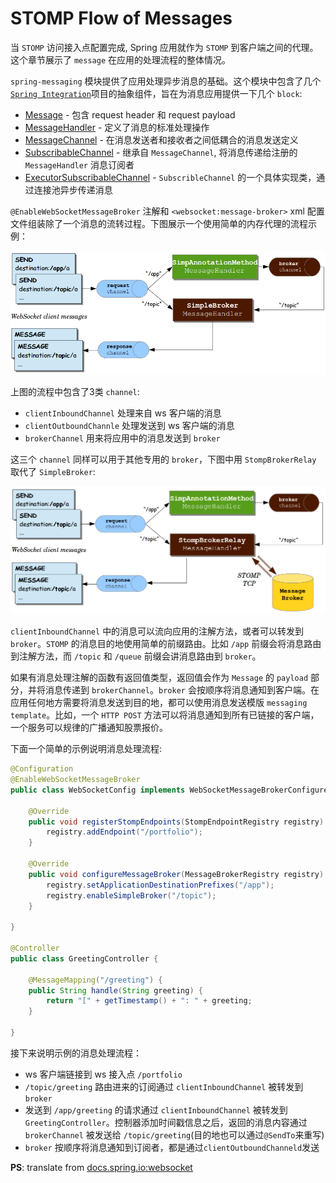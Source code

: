# STOMP Flow of Messages

当 `STOMP` 访问接入点配置完成, Spring 应用就作为 `STOMP` 到客户端之间的代理。这个章节展示了 `message` 在应用的处理流程的整体情况。

`spring-messaging` 模块提供了应用处理异步消息的基础。这个模块中包含了几个 [`Spring Integration`](https://spring.io/spring-integration)项目的抽象组件，旨在为消息应用提供一下几个 `block`:

- [Message](https://docs.spring.io/spring-framework/docs/5.0.0.BUILD-SNAPSHOT/javadoc-api/org/springframework/messaging/Message.html) - 包含 request header 和 request payload
- [MessageHandler](https://docs.spring.io/spring-framework/docs/5.0.0.BUILD-SNAPSHOT/javadoc-api/org/springframework/messaging/MessageHandler.html) - 定义了消息的标准处理操作
- [MessageChannel](https://docs.spring.io/spring-framework/docs/5.0.0.BUILD-SNAPSHOT/javadoc-api/org/springframework/messaging/MessageChannel.html) - 在消息发送者和接收者之间低耦合的消息发送定义
- [SubscribableChannel](https://docs.spring.io/spring-framework/docs/5.0.0.BUILD-SNAPSHOT/javadoc-api/org/springframework/messaging/SubscribableChannel.html) - 继承自 `MessageChannel`, 将消息传递给注册的 `MessageHandler` 消息订阅者
- [ExecutorSubscribableChannel](https://docs.spring.io/spring-framework/docs/5.0.0.BUILD-SNAPSHOT/javadoc-api/org/springframework/messaging/support/ExecutorSubscribableChannel.html) - `SubscribleChannel` 的一个具体实现类，通过连接池异步传递消息

`@EnableWebSocketMessageBroker` 注解和 `<websocket:message-broker>` xml 配置文件组装除了一个消息的流转过程。下图展示一个使用简单的内存代理的流程示例：

  ![img1](img/../../../img/websocket/message-flow-simple-broker.png)

上图的流程中包含了3类 `channel`:

- `clientInboundChannel` 处理来自 ws 客户端的消息
- `clientOutboundChannle` 处理发送到 ws 客户端的消息
- `brokerChannel` 用来将应用中的消息发送到 `broker`

这三个 `channel` 同样可以用于其他专用的 `broker`，下图中用 `StompBrokerRelay` 取代了 `SimpleBroker`:

  ![img2](img/../../../img/websocket/message-flow-broker-relay.png)

`clientInboundChannel` 中的消息可以流向应用的注解方法，或者可以转发到 `broker`。`STOMP` 的消息目的地使用简单的前缀路由。比如 `/app` 前缀会将消息路由到注解方法，而 `/topic` 和 `/queue` 前缀会讲消息路由到 `broker`。

如果有消息处理注解的函数有返回值类型，返回值会作为 `Message` 的 `payload` 部分，并将消息传递到 `brokerChannel`。`broker` 会按顺序将消息通知到客户端。在应用任何地方需要将消息发送到目的地，都可以使用消息发送模版 `messaging template`。比如，一个 `HTTP POST` 方法可以将消息通知到所有已链接的客户端，一个服务可以规律的广播通知股票报价。

下面一个简单的示例说明消息处理流程:

```java
@Configuration
@EnableWebSocketMessageBroker
public class WebSocketConfig implements WebSocketMessageBrokerConfigurer {

	@Override
	public void registerStompEndpoints(StompEndpointRegistry registry) {
		registry.addEndpoint("/portfolio");
	}

	@Override
	public void configureMessageBroker(MessageBrokerRegistry registry) {
		registry.setApplicationDestinationPrefixes("/app");
		registry.enableSimpleBroker("/topic");
	}

}

@Controller
public class GreetingController {

	@MessageMapping("/greeting") {
	public String handle(String greeting) {
		return "[" + getTimestamp() + ": " + greeting;
	}

}
```

接下来说明示例的消息处理流程：

- ws 客户端链接到 ws 接入点 `/portfolio`
- `/topic/greeting` 路由进来的订阅通过 `clientInboundChannel` 被转发到 `broker`
- 发送到 `/app/greeting` 的请求通过 `clientInboundChannel` 被转发到 `GreetingController`。控制器添加时间戳信息之后，返回的消息内容通过 `brokerChannel` 被发送给 `/topic/greeting`(目的地也可以通过`@SendTo`来重写)
- `broker` 按顺序将消息通知到订阅者，都是通过`clientOutboundChanneld`发送

**PS**: translate from [docs.spring.io:websocket](https://docs.spring.io/spring/docs/5.0.0.BUILD-SNAPSHOT/spring-framework-reference/html/websocket.html)
